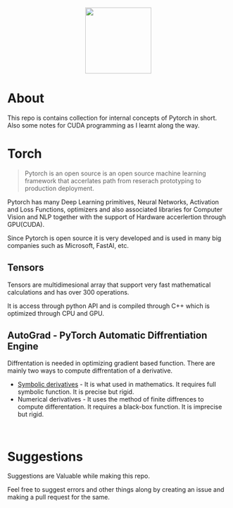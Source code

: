 <h3 align=center><img src='https://symbols.getvecta.com/stencil_92/77_pytorch-icon.1c19d88dac.svg' height=150px width=150px ></h3>


# About
This repo is contains collection for internal concepts of Pytorch in short. Also some notes for CUDA programming as I learnt along the way. 

# Torch
>Pytorch is an open source is an open source machine learning framework that accerlates path from reserach prototyping to production deployment.

Pytorch has many Deep Learning primitives, Neural Networks, Activation and Loss Functions, optimizers and also associated libraries for Computer Vision and NLP together with the support of Hardware accerlertion through GPU(CUDA).

Since Pytorch is open source it is very developed and is used in many big companies such as Microsoft, FastAI, etc.

## Tensors 
Tensors are multidimesional array that support
very fast mathematical calculations and has over 300 operations.

It is access through python API and is compiled through C++ which is optimized through CPU and GPU.

## AutoGrad - PyTorch Automatic Diffrentiation Engine 
Diffrentation is needed in optimizing gradient based function.
There are mainly two ways to compute diffrentation of a derivative.
- [Symbolic derivatives](https://www.sympy.org/en/index.html) - It is what used in mathematics. It requires full symbolic function. It is precise but rigid.
- Numerical derivatives - It uses the method of finite diffrences to compute differentation. It requires a black-box function. It is imprecise but rigid.




<br>

# Suggestions
Suggestions are Valuable while making this repo.

Feel free to suggest errors and other things along by creating an issue and making a pull request for the same.
